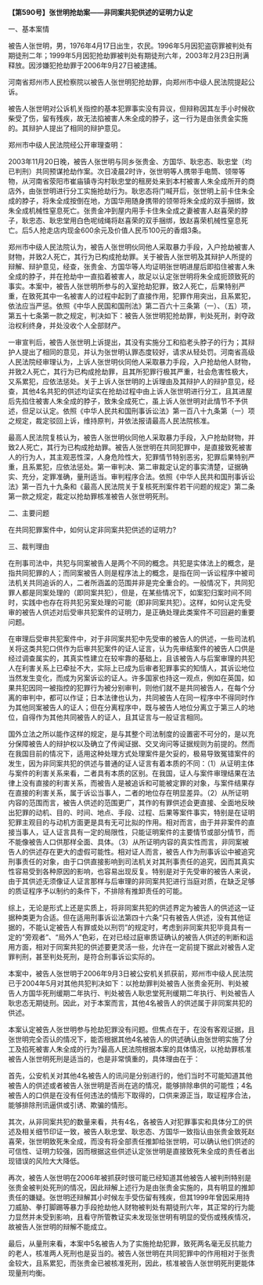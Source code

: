 **【第590号】张世明抢劫案——非同案共犯供述的证明力认定**

一、基本案情

被告人张世明，男，1976年4月17日出生，农民。1996年5月因犯盗窃罪被判处有期徒刑二年；1999年5月因犯抢劫罪被判处有期徒刑六年，2003年2月23日刑满释放。因涉嫌犯抢劫罪于2006年9月27日被逮捕。

河南省郑州市人民检察院以被告人张世明犯抢劫罪，向郑州市中级人民法院提起公诉。

被告人张世明对公诉机关指控的基本犯罪事实没有异议，但辩称因其左手小时候砍柴受了伤，留有残疾，故无法掐被害人朱全成的脖子，这一行为是由张贵金实施的。其辩护人提出了相同的辩护意见。

郑州市中级人民法院经公开审理查明：

2003年11月20日晚，被告人张世明与同乡张贵金、方国华、耿忠态、耿忠堂（均已判刑）共同预谋抢劫作案。次日凌晨2时许，张世明等人携带手电筒、领带等物，从河南省荥阳市崔庙镇寺沟村耿忠堂的租房处来到本村被害人朱全成所开的商店外，由张世明进行分工实施抢劫行为。耿忠态将门喊开后，张世明上前卡住朱全成的脖子，将朱全成按倒在地，方国华用随身携带的领带将朱全成的双手捆绑，致朱全成机械性窒息死亡。张贵金冲到屋内用手卡住朱全成之妻被害人赵喜荣的脖子，耿忠态、耿忠堂用白色呢绒绳将赵喜荣的双手捆绑，致赵喜荣机械性窒息死亡。后5人抢走店内现金600余元及价值人民币100元的香烟3条。

郑州市中级人民法院认为，被告人张世明伙同他人采取暴力手段，入户抢劫被害人财物，并致2人死亡，其行为已构成抢劫罪。关于被告人张世明及其辩护人所提的辩解、辩护意见，经查，张贵金、方国华等人均证明张世明进屋后即掐住被害人朱全成的脖子，并在抢劫中一直掐着被害人，故足以认定张世明将朱全成扼颈致死的事实。本案中，被告人张世明所参与的入室抢劫犯罪，致2人死亡，后果特别严重，在致死其中一名被害人的过程中起到了直接作用，犯罪作用突出，且系累犯，依法应当严惩。依照《中华人民国和国刑法》第二百六十三条第（一）、（五）项，第五十七条第一款之规定，判决如下：被告人张世明犯抢劫罪，判处死刑，剥夺政治权利终身，并处没收个人全部财产。

一审宣判后，被告人张世明上诉提出，其没有实施分工和掐老头脖子的行为；其辩护人提出了相同的意见，并认为张世明认罪态度较好，请求从轻处罚。河南省高级人民法院经审理认为，上诉人张世明伙同他人采取暴力手段，入户抢劫他人财物，并致2人死亡，其行为已构成抢劫罪，且其所犯罪行极其严重，社会危害性极大，又系累犯，应依法惩处。关于上诉人张世明的上诉理由及其辩护人的辩护意见，经查，其他4名共犯的供述均证实在抢劫过程中由上诉人张世明进行分工，且其进屋后先掐住被害人朱全成的脖子，致朱全成死亡，虽上诉人张世明对此情节不予供述，但足以认定。依照《中华人民共和国刑事诉讼法》第一百八十九条第（一）项之规定，裁定驳回上诉，维持原判，并依法报请最高人民法院核准。

最高人民法院复核认为，被告人张世明伙同他人采取暴力手段，入户抢劫财物，并致2人死亡，其行为已构成抢劫罪。被告人张世明在共同犯罪中，是直接致死被害人的行为人，其主观恶性深，人身危险性大，犯罪情节特别恶劣，犯罪后果特别严重，且系累犯，应依法惩处。第一审判决、第二审裁定认定的事实清楚，证据确实、充分，定罪准确，量刑适当。审判程序合法。依照《中华人民共和国刑事诉讼法》第一百九十九条和《最高人民法院关于复核死刑案件若干问题的规定》第二条第一款之规定，裁定以抢劫罪核准被告人张世明死刑。

二、主要问题

在共同犯罪案件中，如何认定非同案共犯供述的证明力?

三、裁判理由

在刑事司法中，共犯与同案被告人是两个不同的概念。共犯是实体法上的概念，是指共同犯罪的人；而同案被告人则是程序法上的概念，是指在同一诉讼程序中被司法机关共同追诉的人，二者所涵盖的范围并非是完全重合的。一般情况下，共同犯罪人都是同案处理的（即同案共犯），但是，在某些情况下，如案犯归案时间不同时，实践中也存在将共犯另案处理的可能（即非同案共犯）。这样，如何认定先受审的被告人供述对后受审共犯案件的证明力，是正确处理此类案件不可回避的重要问题。

在审理后受审共犯案件中，对于非同案共犯中先受审的被告人的供述，一些司法机关将这类共犯口供作为后审共犯案件的证人证言，认为先审结案件的被告人口供是经过调查属实的，其真实性建立在较牢靠的基础上，且该被告人与后案审理的共犯人在利害关系上已牵扯不大，实际上已成为后审者犯罪事实的知情人，其诉讼地位当然发生变化，而成为另案诉讼的证人。许多国家也持这一观点，例如在英国，如果共犯因同一被指控的犯罪行为被分别审判，则他们就不是共同被告人，在每个分离的审判中，都可以作证；日本法律也认为，共同被告人在同一程序中不得同时作为其他同案被告人的证人；但在分离程序中，既与被告人地位分离立于第三人的地位，自得作为其他共同被告人的证人，且其证言与一般证言相同。

国外立法之所以能作这样的规定，是与其整个司法制度的设置密不可分的，是以充分保障被告人的辩护权以及确立了传闻证据、交叉询问等证据规则为前提的。然而在我国目前的情况下，适用这种处理方式处理案件是欠妥的，极易导致冤错案件的发生，因为非同案共犯的供述与普通的证人证言有着本质的不同：（1）从证明主体与案件的利害关系来看，二者具有本质的区别。在我国，证人与案件审理结果在法律上没有直接的利害关系，而被告人是被追诉和可能被定罪的对象，与案件结果存在直接的利害关系，属于诉讼当事人，二者的地位存在明显差异。（2）从所证明内容的范围而言，被告人供述的范围更广，其作的有罪供述会更直接、全面地反映出犯罪的动机、目的、时间、地点、手段、过程、后果等案件事实，特别是在证明犯罪主观目的与动机方面更是具有无可比拟的作用。相对而言，由于并非案件的直接当事人，证人证言具有一定的局限性，只能证明案件的主要情节或部分情节，而不能像被告人口供那样全面、具体。（3）从所证明内容的真实性而言，非同案被告人的供述存在更大的虚假可能性。相对证人而言，被告人作为刑事诉讼中被追究刑事责任的对象，由于口供直接影响到司法机关对其刑事责任的追究，因而其真实性容易受到各种原因的影响，也容易出现反复。特别是对于先受审的被告人来说，由于其供述无须像证人证言那样与后审理的非同案共犯进行当庭对质，在缺乏足够的质证程序予以制约的条件下，不排除有推卸责任的可能。

综上，无论是形式上还是实质上，将非同案共犯的供述界定为被告人的供述这一证据种类更为合适。但在适用刑事诉讼法第四十六条“只有被告人供述，没有其他证据的，不能认定被告人有罪或处以刑罚”的规定时，考虑到非同案共犯毕竟具有一定的“旁观者”、“局外人”色彩，在对已经过庭审质证确认的被告人供述的判断和运用方面，相对于同案共犯的供述要更灵活一些，允许在一定前提下据此对被告人定罪判刑，甚至判处死刑，是符合刑事诉讼实际的。

本案中，被告人张世明于2006年9月3日被公安机关抓获前，郑州市中级人民法院已于2004年5月对其他共犯判决如下：以抢劫罪判处被告人张贵金死刑、判处被告人方国华死刑缓期二年执行、判处被告人耿忠堂死刑缓期二年执行、判处被告人耿忠态无期徒刑。因此，对于本案而言，其他4名被告人的供述属于非同案共犯的供述。

本案认定被告人张世明参与抢劫犯罪没有问题。但焦点在于，在没有客观证据，且张世明完全否认的情况下，能否根据其他4名被告人的供述确认由张世明实施了分工及掐死被害人朱全成的行为?最高人民法院根据本案的具体情况，以抢劫罪核准被告人张世明死刑是适当的，也是非常慎重的，具体理由在于：

首先，公安机关对其他4名被告人的讯问是分别进行的，他们当时不可能知道其他被告人的供述或者被告人张世明是否尚在逃的情况，能够排除串供的可能性；4名被告人的口供是在没有任何违法的情形下取得的，口供来源正当，取证程序合法，能够排除刑讯逼供或引诱、欺骗的情形。

其次，从非同案共犯的数量来看，共有4名，各被告人对犯罪事实和具体分工的供述及相关细节印证一致，被告人耿忠堂、耿忠态、方国华一致指认由张贵金致死赵喜荣，张世明致死朱全成，而没有将全部责任推卸给张世明，可以确认他们供述的可信性、证明力较强，因而根据这些供述认定张世明是直接致死朱全成的责任者出现错误的风险大大降低。

再次，被告人张世明在2006年被抓获时很可能已经知道其他被告人被判刑特别是张贵金被判处死刑的情况，因此辩解上述行为是由张贵金实施的，具有明显的推卸责任的嫌疑。张世明还辩解其小时候左手受伤留有残疾，但其1999年曾因采用持刀威胁、拳打脚踢等暴力手段抢劫他人财物被判处有期徒刑六年，其正常的行为能力显然并未受到影响，且看守所管教证实未发现张世明有明显的受伤或残疾情况，故被告人张世明的辩解不能成立。

最后，从量刑来看，本案中5名被告人为了实施抢劫犯罪，致死两名毫无反抗能力的老人，核准两人死刑也是妥当的。被告人张世明在共同犯罪中的作用相对于张贵金较大，且系累犯，而张贵金已被核准死刑，因此，核准被告人张世明死刑更能体现量刑均衡。